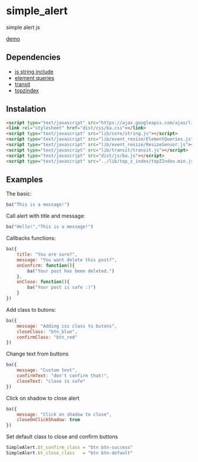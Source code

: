 # simple_alert

simple alert js

[demo](https://dev.thiago.pro/simple-alert)

Dependencies
------------
- [js string include](https://dev.thiago.pro/js-string-include)
- [element queries](https://github.com/marcj/css-element-queries)
- [transit](http://ricostacruz.com/jquery.transit/)
- [topzindex](https://code.google.com/p/topzindex/)

Instalation
-----------

```html
<script type="text/javascript" src="https://ajax.googleapis.com/ajax/libs/jquery/2.1.3/jquery.min.js"></script>
<link rel="stylesheet" href="dist/css/ba.css"></link>
<script type="text/javascript" src="lib/core/string.js"></script>
<script type="text/javascript" src="lib/event_resize/ElementQueries.js"></script>
<script type="text/javascript" src="lib/event_resize/ResizeSensor.js"></script>
<script type="text/javascript" src="lib/transit/transit.js"></script>
<script type="text/javascript" src="dist/js/ba.js"></script>
<script type="text/javascript" src="../lib/top_z_index/topZIndex.min.js"></script>
```

Examples
--------
The basic:

```javascript
ba("This is a message!")
```
Call alert with title and message:

```javascript
ba("Hello!","This is a message!")
```
Callbacks functions:

```javascript
ba({
	title: "You are sure?",
	message: "You want delete this post?",
	onConfirm: function(){
		ba("Your post has been deleted.")
	},
	onClose: function(){
		ba("Your post is safe :)")
	}
})
```

Add class to butons:

```javascript
ba({
	message: "Adding css class to butons",
	closeClass: "btn_blue",
	confirmClass: "btn_red"
})
```

Change text from buttons

```javascript
ba({
	message: "Custom text",
	confirmText: "don't confirm that!",
	closeText: "close is safe"
})
```

Click on shadow to close alert

```javascript
ba({
	message: "Click on shadow to close",
	closeOnClickShadow: true
})
```

Set default class to close and confirm buttons

```javascript
SimpleAlert.bt_confirm_class = "btn btn-success"
SimpleAlert.bt_close_class   = "btn btn-default"
```
